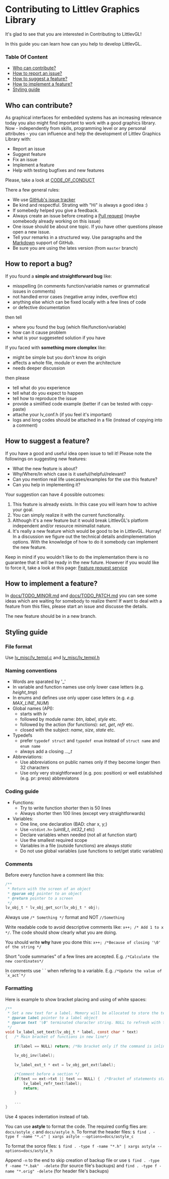 # Contributing to Littlev Graphics Library
It's glad to see that you are interested in Contributing to LittlevGL! 

In this guide you can learn how can you help to develop  LittlevGL. 

### Table Of Content
* [Who can contribute?](#who-can-contribute)
* [How to report an issue?](#how-to-report-a-bug)
* [How to suggest a feature?](#how-to-suggest-a-feature)
* [How to implement a feature?](#how-to-implement-a-feature)
* [Styling guide](#styling-guide)

## Who can contribute?
As graphical interfaces for embedded systems has an increasing relevance today you also might find important to work with a good graphics library. Now - independently from skills, programming level or any personal attributes - you can influence and help the development of Littlev Graphics Library with:
* Report an issue
* Suggest feature
* Fix an issue
* Implement a feature
* Help with testing bugfixes and new features

Please, take a look at [CODE_OF_CONDUCT](https://github.com/littlevgl/lvgl/blob/master/docs/CODE_OF_CONDUCT.md)

There a few general rules:
* We use [GitHub's issue tracker](https://github.com/littlevgl/lvgl/issues)
* Be kind and respectful. Strating with "Hi" is always a good idea :)
* If somebedy helped you give a feedback.
* Always create an issue before creating a [Pull request](https://help.github.com/articles/about-pull-requests/) (maybe somebeody already working on this issue)
* One issue should be about one topic. If you have other questions please open a new issue.
* Tell your remarks in a structured way. Use paragraphs and the [Markdown](https://guides.github.com/features/mastering-markdown/) support of GitHub.
* Be sure you are using the lates version (from `master` branch)

## How to report a bug?
If you found a **simple and straightforward bug** like:
* misspelling (in comments function/variable names or grammatical issues in comments)
* not handled error cases (negative array index, overflow etc)
* anything else which can be fixed locally with a few lines of code
* or defective documentation

then tell
* where you found the bug (which file/function/variable)
* how can it cause problem
* what is your suggeseted solution if you have 

If you faced with **something more clomplex** like:
* might be simple but you don't know its origin
* affects a whole file, module or even the architecture
* needs deeper discussion

then please
* tell what do you experience
* tell what do you expect to happen
* tell how to reproduce the issue 
* provide a simlified code example (better if can be tested with copy-paste)
* attache your lv_conf.h (if you feel it's important)
* logs and long codes should be attached in a file (instead of copying into a comment)

## How to suggest a feature?
If you have a good and useful idea open issue to tell it! Please note the followings on suggesting new features:
* What the new feature is about?
* Why/Where/In which case is it useful/helpful/relevant?
* Can you mention real life usecases/examples for the use this feature?
* Can you help in implementing it?

Your suggestion can have 4 possible outcomes:
1. This feature is already exists. In this case you will learn how to achive your goal.
2. You can simply realize it with the current functionality.
3. Although it's a new feature but it would break LittlevGL's platform independent and/or resource minimalist nature.
4. It's really a new feature which would be good to be in LittlevGL. Hurray! In a discussion we figure out the technical details andimplementation options. With the knowledge of how to do it somebody can implement the new feature.

Keep in mind if you wouldn't like to do the implementation there is no guarantee that it will be ready in the new future. 
However if you would like to force it, take a look at this page: [Feature request service](http://www.gl.littlev.hu/services#feature)

## How to implement a feature?
In [docs/TODO_MINOR.md](https://github.com/littlevgl/lvgl/blob/master/docs/TODO_MINOR.md) and [docs/TODO_PATCH.md](https://github.com/littlevgl/lvgl/blob/master/docs/TODO_PATCH.md) you can see some ideas which are waiting for somebody to realize them! If want to deal with a feature from this files, please start an issue and discusse the details.

The new feature should be in a new branch.

## Styling guide

### File format
Use [lv_misc/lv_templ.c](https://github.com/littlevgl/lvgl/blob/master/lv_misc/lv_templ.c) and [lv_misc/lv_templ.h](https://github.com/littlevgl/lvgl/blob/master/lv_misc/lv_templ.h)

### Naming conventions
* Words are sparated by '_'
* In variable and function names use only lower case letters (e.g. *height_tmp*)
* In enums and defines use only upper case letters (e.g. *e.g. MAX_LINE_NUM*)
* Global names (API):
  * starts with *lv*
  * followed by module name: *btn*, *label*, *style* etc.
  * followed by the action (for functions): *set*, *get*, *refr* etc.
  * closed with the subject: *name*, *size*, *state* etc. 
* Typedefs
  * prefer `typedef struct` and `typedef enum` instead of  `struct name` and `enum name`
  * always add a closing *..._t*
* Abbreviations:
  * Use abbreviations on public names only if they become longer then 32 characters 
  * Use only very straightforward (e.g. pos: position) or well established (e.g. pr: press) abbreviatons 

### Coding guide
* Functions:
  * Try to write function shorter then is 50 lines 
  * Always shorter then 100 lines (except very straightforwards) 
* Variables:
  * One line, one declaration (BAD: char x, y;)
  * Use `<stdint.h>` (*uint8_t*, *int32_t* etc)
  * Declare variables when needed (not all at function start)
  * Use the smallest required scope
  * Variables in a file (outside functions) are always *static*
  * Do not use global variables (use functions to set/get static variables)

### Comments
Before every function have a comment like this:

```c
/**
 * Return with the screen of an object
 * @param obj pointer to an object
 * @return pointer to a screen
 */
lv_obj_t * lv_obj_get_scr(lv_obj_t * obj); 
```

Always use `/* Something */` format and NOT `//Something`

Write readable code to avoid descriptive comments like: 
`x++; /* Add 1 to x */`. 
The code should show clearly what you are doing.

You should write **why** have you done this: 
`x++; /*Because of closing '\0' of the string */`

Short "code summaries" of a few lines are accepted. E.g. `/*Calculate the new coordinates*/`

In comments use \` \` when refering to a variable. E.g. ``/*Update the value of `x_act`*/``

### Formatting
Here is example to show bracket placing and using of white spaces:
```c
/**
 * Set a new text for a label. Memory will be allocated to store the text by the label.
 * @param label pointer to a label object
 * @param text '\0' terminated character string. NULL to refresh with the current text.
 */
void lv_label_set_text(lv_obj_t * label, const char * text)
{   /* Main bracket of functions in new line*/
    
    if(label == NULL) return; /*No bracket only if the command is inline with the if statement*/
    
    lv_obj_inv(label);
    
    lv_label_ext_t * ext = lv_obj_get_ext(label);

    /*Comment before a section */
    if(text == ext->txt || text == NULL) {  /*Bracket of statements start inline*/
        lv_label_refr_text(label);
        return;   
    }
    
    ...
}
```

Use 4 spaces indentation instead of tab.

You can use **astyle** to format the code. The required config flies are: `docs/astyle_c` and `docs/astyle_h`.
To format the header files: 
 `$ find . -type f -name "*.c" | xargs astyle --options=docs/astyle_c`
 
To format the sorce files:
 `$ find . -type f -name "*.h" | xargs astyle --options=docs/astyle_h`
 
Append `-n` to the end to skip creation of backup file or use `$ find . -type f -name "*.bak"  -delete` (for source file's backups) and `find . -type f -name "*.orig" -delete` (for header file's backups)



